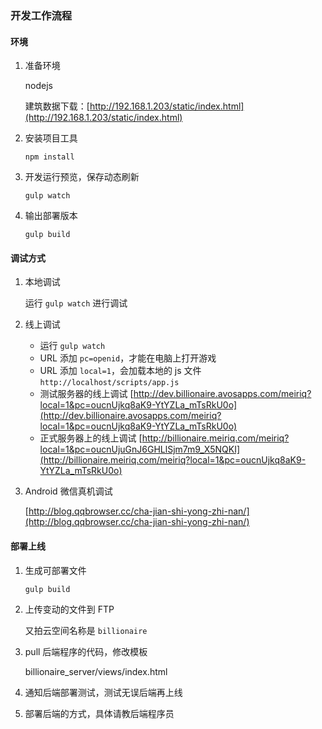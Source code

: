 ### 开发工作流程


#### 环境

1. 准备环境

    nodejs

    建筑数据下载：[http://192.168.1.203/static/index.html](http://192.168.1.203/static/index.html)

2. 安装项目工具

    ```npm install```

3. 开发运行预览，保存动态刷新

    ```gulp watch```

4. 输出部署版本

    ```gulp build```


#### 调试方式

1. 本地调试
    
    运行 ```gulp watch``` 进行调试

2. 线上调试
    - 运行 ```gulp watch```
    - URL 添加 ```pc=openid```，才能在电脑上打开游戏
    - URL 添加 ```local=1```，会加载本地的 js 文件 ```http://localhost/scripts/app.js```
    - 测试服务器的线上调试
    [http://dev.billionaire.avosapps.com/meiriq?local=1&pc=oucnUjkq8aK9-YtYZLa_mTsRkU0o](http://dev.billionaire.avosapps.com/meiriq?local=1&pc=oucnUjkq8aK9-YtYZLa_mTsRkU0o)
    - 正式服务器上的线上调试
    [http://billionaire.meiriq.com/meiriq?local=1&pc=oucnUjuGnJ6GHLlSjm7m9_X5NQKI](http://billionaire.meiriq.com/meiriq?local=1&pc=oucnUjkq8aK9-YtYZLa_mTsRkU0o)

3. Android 微信真机调试

    [http://blog.qqbrowser.cc/cha-jian-shi-yong-zhi-nan/](http://blog.qqbrowser.cc/cha-jian-shi-yong-zhi-nan/)

#### 部署上线

1. 生成可部署文件

    ```gulp build```

2. 上传变动的文件到 FTP

    又拍云空间名称是 ```billionaire```

3. pull 后端程序的代码，修改模板
    
    billionaire_server/views/index.html

4. 通知后端部署测试，测试无误后端再上线

5. 部署后端的方式，具体请教后端程序员

